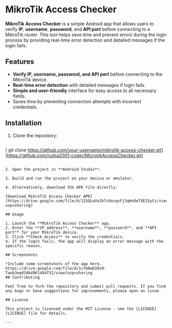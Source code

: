 

# MikroTik Access Checker

**MikroTik Access Checker** is a simple Android app that allows users to verify **IP**, **username**, **password**, and **API port** before connecting to a MikroTik router. This tool helps save time and prevent errors during the login process by providing real-time error detection and detailed messages if the login fails.

## Features

- **Verify IP, username, password, and API port** before connecting to the MikroTik device.
- **Real-time error detection** with detailed messages if login fails.
- **Simple and user-friendly** interface for easy access to all necessary fields.
- Saves time by preventing connection attempts with incorrect credentials.

## Installation

1. Clone the repository:

   ```bash
 [  git clone https://github.com/your-username/mikrotik-access-checker.git](https://github.com/rudra2001-coder/MicrotikAccessChecker.git)
   ```

2. Open the project in **Android Studio**.

3. Build and run the project on your device or emulator.

4. Alternatively, download the APK file directly:

   [Download MikroTik Access Checker APK](https://drive.google.com/file/d/12SQLwVo2b7cUncqvFj3qHnOeTXE2SyCz/view?usp=sharing)

## Usage

1. Launch the **MikroTik Access Checker** app.
2. Enter the **IP address**, **username**, **password**, and **API port** for your MikroTik device.
3. Click **Check Access** to verify the credentials.
4. If the login fails, the app will display an error message with the specific reason.

## Screenshots

*Include some screenshots of the app here, 
https://drive.google.com/file/d/1cfmNaKI0x9-Taob3eqd34b49K148aT5I/view?usp=sharing
## Contributing

Feel free to fork the repository and submit pull requests. If you find any bugs or have suggestions for improvements, please open an issue.

## License

This project is licensed under the MIT License - see the [LICENSE](LICENSE) file for details.

---

